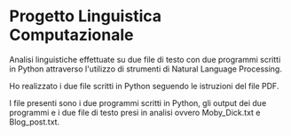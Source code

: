 # Progetto Linguistica Computazionale

Analisi linguistiche effettuate su due file di testo con due programmi scritti in Python attraverso l'utilizzo di strumenti di Natural Language Processing.

Ho realizzato i due file scritti in Python seguendo le istruzioni del file PDF.

I file presenti sono i due programmi scritti in Python, gli output dei due programmi e i due file di testo presi in analisi ovvero Moby_Dick.txt e Blog_post.txt.
